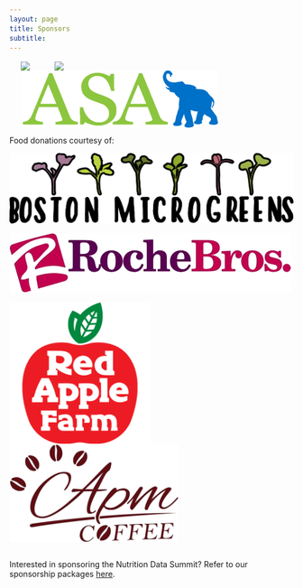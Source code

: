 ```yaml
---
layout: page
title: Sponsors 
subtitle: 
---
```


<a href="https://nutrition.tufts.edu/"><img src="/img/sponsors/friedman_recolor.png" width="200"  hspace="20" align="center"></a>
<a href="http://environment.tufts.edu/"><img src="/img/sponsors/tie_recolor.png" width="200"  hspace="20"  align="center"></a>
<br>
<a href="https://sites.tufts.edu/tuftsasa/"><img src="/img/sponsors/asat.png" width="350"  hspace="20"  align="center"></a>

Food donations courtesy of:

<img src="/img/sponsors/boston_microgreens.png" width="600"  align="center">
<br><br>
<img src="/img/sponsors/roche_bros.png" width="500"  align="center">
<br><br>
<img src="/img/sponsors/redapplefarms.png" width="250"  align="center">          <img src="/img/sponsors/apm_coffee.png" width="300"  align="center"></a>
<br><br>

Interested in sponsoring the Nutrition Data Summit? Refer to our sponsorship packages  <a href="https://github.com/tuftsnds/tuftsnds.github.io/blob/master/img/partners/%5BNDS%5D%20Sponsorship%20%26%20Partnership%20Packages.pdf" target="_blank">here</a>.

